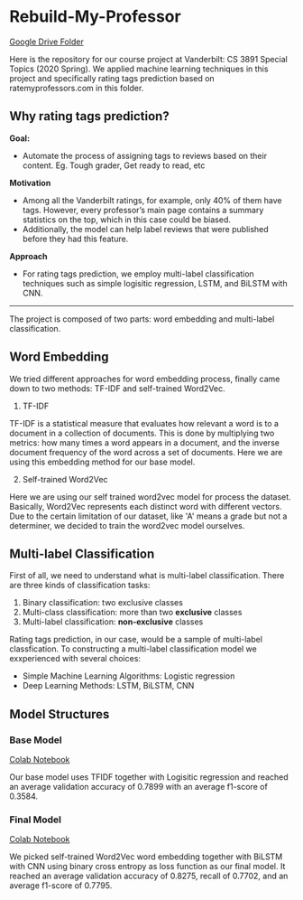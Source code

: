# Rebuild-My-Professor

[Google Drive Folder](https://drive.google.com/drive/folders/15wGLUvjiGtFXMZ0XzpDYeSH1XEqWjUBB?usp=sharing)

Here is the repository for our course project at Vanderbilt: CS 3891 Special Topics (2020 Spring). We applied machine learning techniques in this project and specifically rating tags prediction based on ratemyprofessors.com in this folder.

## Why rating tags prediction?

**Goal:**
- Automate the process of assigning tags to reviews based on their content. Eg. Tough grader, Get ready to read, etc

**Motivation**
- Among all the Vanderbilt ratings, for example, only 40% of them have tags. However, every professor’s main page contains a summary statistics on the top, which in this case could be biased. 
- Additionally, the model can help label reviews that were published before they had this feature.

**Approach**
- For rating tags prediction, we employ multi-label classification techniques such as simple logisitic regression, LSTM, and BiLSTM with CNN.



---

The project is composed of two parts: word embedding and multi-label classification. 

## Word Embedding

We tried different approaches for word embedding process, finally came down to two methods: TF-IDF and self-trained Word2Vec.

  1) TF-IDF
 
  TF-IDF is a statistical measure that evaluates how relevant a word is to a document in a collection of documents. This is done by multiplying two metrics: how many times a word appears in a document, and the inverse document frequency of the word across a set of documents. Here we are using this embedding method for our base model.
  
  2) Self-trained Word2Vec

  Here we are using our self trained word2vec model for process the dataset. Basically, Word2Vec represents each distinct word with different vectors. Due to the certain limitation of our dataset, like 'A' means a grade but not a determiner, we decided to train the word2vec model ourselves.

## Multi-label Classification

First of all, we need to understand what is multi-label classification. 
There are three kinds of classification tasks:
1. Binary classification: two exclusive classes
2. Multi-class classification: more than two **exclusive** classes
3. Multi-label classification: **non-exclusive** classes

Rating tags prediction, in our case, would be a sample of multi-label classfication.
To constructing a multi-label classification model we exxperienced with several choices:

- Simple Machine Learning Algorithms: Logistic regression 
- Deep Learning Methods: LSTM, BiLSTM, CNN

## Model Structures

### Base Model
[Colab Notebook](https://github.com/xuezzou/Rebuild-My-Professor/blob/main/Tags-Prediction/BaseModel.ipynb)

Our base model uses TFIDF together with Logisitic regression and reached an average validation accuracy of 0.7899 with an average f1-score of 0.3584.


### Final Model
[Colab Notebook](https://github.com/xuezzou/Rebuild-My-Professor/blob/main/Tags-Prediction/Tag_Classification_with_BiLSTM%2BCNN.ipynb)

We picked self-trained Word2Vec word embedding together with BiLSTM with CNN using binary cross entropy as loss function as our final model. It reached an average validation accuracy of 0.8275, recall of 0.7702, and an average f1-score of 0.7795.
